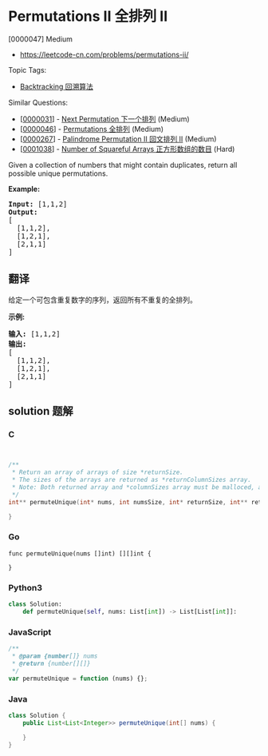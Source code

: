 # Permutations II 全排列 II

[0000047] Medium

- https://leetcode-cn.com/problems/permutations-ii/

Topic Tags:

- [Backtracking 回溯算法](https://leetcode-cn.com/tag/backtracking/)

Similar Questions:

- [[0000031](https://leetcode-cn.com/problems/next-permutation/)] - [Next Permutation 下一个排列](./0000031.next-permutation.md) (Medium)
- [[0000046](https://leetcode-cn.com/problems/permutations/)] - [Permutations 全排列](./0000046.permutations.md) (Medium)
- [[0000267](https://leetcode-cn.com/problems/palindrome-permutation-ii/)] - [Palindrome Permutation II 回文排列 II](./0000267.palindrome-permutation-ii.md) (Medium)
- [[0001038](https://leetcode-cn.com/problems/number-of-squareful-arrays/)] - [Number of Squareful Arrays 正方形数组的数目](./0001038.number-of-squareful-arrays.md) (Hard)

Given a collection of numbers that might contain duplicates, return all possible unique permutations.

**Example:**

<pre><strong>Input:</strong> [1,1,2]
<strong>Output:</strong>
[
  [1,1,2],
  [1,2,1],
  [2,1,1]
]
</pre>

## 翻译

给定一个可包含重复数字的序列，返回所有不重复的全排列。

**示例:**

<pre><strong>输入:</strong> [1,1,2]
<strong>输出:</strong>
[
  [1,1,2],
  [1,2,1],
  [2,1,1]
]</pre>

## solution 题解

### C

```c


/**
 * Return an array of arrays of size *returnSize.
 * The sizes of the arrays are returned as *returnColumnSizes array.
 * Note: Both returned array and *columnSizes array must be malloced, assume caller calls free().
 */
int** permuteUnique(int* nums, int numsSize, int* returnSize, int** returnColumnSizes){

}


```

### Go

```golang
func permuteUnique(nums []int) [][]int {

}
```

### Python3

```python
class Solution:
    def permuteUnique(self, nums: List[int]) -> List[List[int]]:
```

### JavaScript

```javascript
/**
 * @param {number[]} nums
 * @return {number[][]}
 */
var permuteUnique = function (nums) {};
```

### Java

```java
class Solution {
    public List<List<Integer>> permuteUnique(int[] nums) {

    }
}
```
